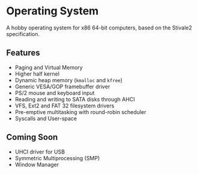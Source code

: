 # Operating System
A hobby operating system for x86 64-bit computers, based on the Stivale2 specification.

## Features
- Paging and Virtual Memory
- Higher half kernel
- Dynamic heap memory (`kmalloc` and `kfree`)
- Generic VESA/GOP framebuffer driver
- PS/2 mouse and keyboard input
- Reading and writing to SATA disks through AHCI
- VFS, Ext2 and FAT 32 filesystem drivers
- Pre-emptive multitasking with round-robin scheduler
- Syscalls and User-space

## Coming Soon
- UHCI driver for USB
- Symmetric Multiprocessing (SMP)
- Window Manager
